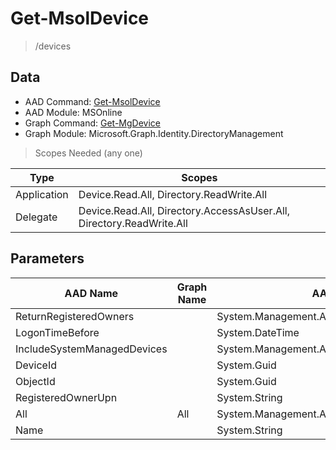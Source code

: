 # Get-MsolDevice

> /devices

## Data

+ AAD Command: [Get-MsolDevice](https://docs.microsoft.com/en-us/powershell/module/MSOnline/Get-MsolDevice)
+ AAD Module: MSOnline
+ Graph Command: [Get-MgDevice](https://docs.microsoft.com/en-us/powershell/module/Microsoft.Graph.Identity.DirectoryManagement/Get-MgDevice)
+ Graph Module: Microsoft.Graph.Identity.DirectoryManagement

> Scopes Needed (any one)

|Type|Scopes|
|---|---|
|Application|Device.Read.All, Directory.ReadWrite.All|
|Delegate|Device.Read.All, Directory.AccessAsUser.All, Directory.ReadWrite.All|

## Parameters

|AAD Name|Graph Name|AAD Type|Graph Type|Infos|
|---|---|---|---|---|
|ReturnRegisteredOwners||System.Management.Automation.SwitchParameter|||
|LogonTimeBefore||System.DateTime|||
|IncludeSystemManagedDevices||System.Management.Automation.SwitchParameter|||
|DeviceId||System.Guid|||
|ObjectId||System.Guid|||
|RegisteredOwnerUpn||System.String|||
|All|All|System.Management.Automation.SwitchParameter|System.Management.Automation.SwitchParameter||
|Name||System.String|||

